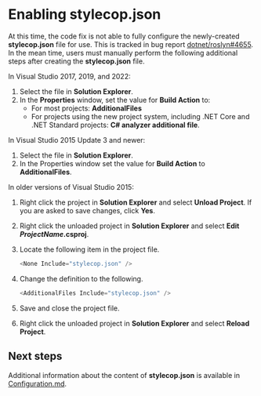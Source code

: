 ﻿# Enabling **stylecop.json**

At this time, the code fix is not able to fully configure the newly-created **stylecop.json** file for use. This is
tracked in bug report [dotnet/roslyn#4655](https://github.com/dotnet/roslyn/issues/4655). In the mean time, users must
manually perform the following additional steps after creating the **stylecop.json** file.

In Visual Studio 2017, 2019, and 2022:

1. Select the file in **Solution Explorer**.
2. In the **Properties** window, set the value for **Build Action** to:
    * For most projects: **AdditionalFiles**
    * For projects using the new project system, including .NET Core and .NET Standard projects: **C# analyzer
      additional file**.

In Visual Studio 2015 Update 3 and newer:

1. Select the file in **Solution Explorer**.
2. In the Properties window set the value for **Build Action** to **AdditionalFiles**.

In older versions of Visual Studio 2015:

1. Right click the project in **Solution Explorer** and select **Unload Project**. If you are asked to save changes,
   click **Yes**.
2. Right click the unloaded project in **Solution Explorer** and select **Edit *ProjectName*.csproj**.
3. Locate the following item in the project file.

    ```csharp
    <None Include="stylecop.json" />
    ```

4. Change the definition to the following.

    ```csharp
    <AdditionalFiles Include="stylecop.json" />
    ```

5. Save and close the project file.
6. Right click the unloaded project in **Solution Explorer** and select **Reload Project**.

## Next steps

Additional information about the content of **stylecop.json** is available in [Configuration.md](Configuration.md).
